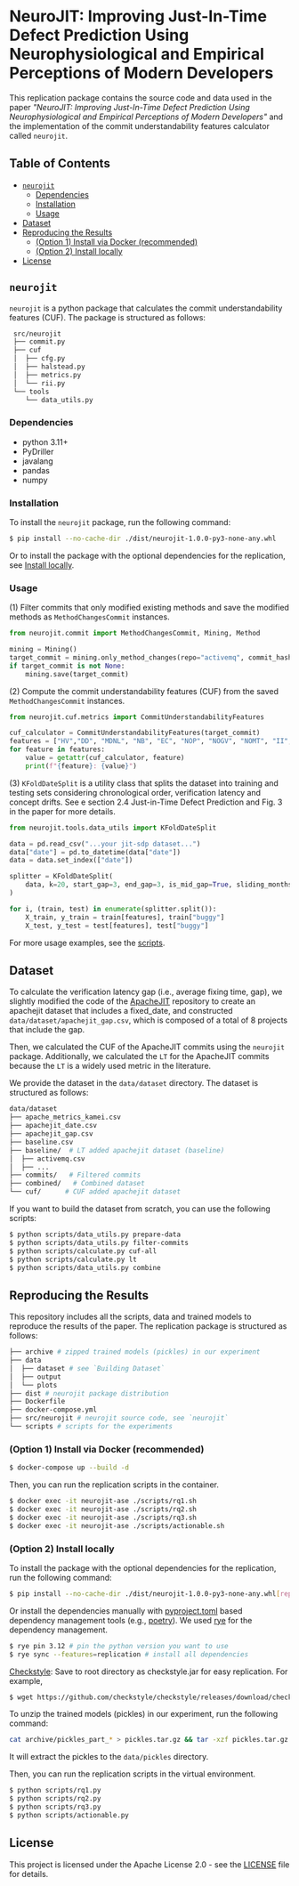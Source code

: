 # NeuroJIT: Improving Just-In-Time Defect Prediction Using Neurophysiological and Empirical Perceptions of Modern Developers

This replication package contains the source code and data used in the paper *"NeuroJIT: Improving Just-In-Time Defect Prediction Using Neurophysiological and Empirical Perceptions of Modern Developers"* and the implementation of the commit understandability features calculator called `neurojit`.

## Table of Contents

- [`neurojit`](#neurojit)
  - [Dependencies](#dependencies)
  - [Installation](#installation)
  - [Usage](#usage)
- [Dataset](#dataset)
- [Reproducing the Results](#reproducing-the-results)
  - [(Option 1) Install via Docker (recommended)](#option-1-install-via-docker-recommended)
  - [(Option 2) Install locally](#option-2-install-locally)
- [License](#license)

## `neurojit` 

`neurojit` is a python package that calculates the commit understandability features (CUF). The package is structured as follows:

```bash
 src/neurojit
 ├── commit.py 
 ├── cuf
 │  ├── cfg.py
 │  ├── halstead.py
 │  ├── metrics.py 
 │  └── rii.py
 └── tools
    └── data_utils.py 
```
### Dependencies

- python 3.11+
- PyDriller
- javalang
- pandas
- numpy

### Installation

To install the `neurojit` package, run the following command:
```bash
$ pip install --no-cache-dir ./dist/neurojit-1.0.0-py3-none-any.whl
```
Or to install the package with the optional dependencies for the replication, see [Install locally](#install-locally).

### Usage
(1) Filter commits that only modified existing methods and save the modified methods as `MethodChangesCommit` instances.

```python
from neurojit.commit import MethodChangesCommit, Mining, Method

mining = Mining()
target_commit = mining.only_method_changes(repo="activemq", commit_hash="8f40a7")
if target_commit is not None:
    mining.save(target_commit)
```
(2) Compute the commit understandability features (CUF) from the saved `MethodChangesCommit` instances.

```python
from neurojit.cuf.metrics import CommitUnderstandabilityFeatures

cuf_calculator = CommitUnderstandabilityFeatures(target_commit)
features = ["HV","DD", "MDNL", "NB", "EC", "NOP", "NOGV", "NOMT", "II", "TE", "DD_HV"]
for feature in features:
    value = getattr(cuf_calculator, feature)
    print(f"{feature}: {value}")
```
(3) `KFoldDateSplit` is a utility class that splits the dataset into training and testing sets considering chronological order, verification latency and concept drifts. See e section 2.4 Just-in-Time Defect Prediction and Fig. 3 in the paper for more details.

```python
from neurojit.tools.data_utils import KFoldDateSplit

data = pd.read_csv("...your jit-sdp dataset...")
data["date"] = pd.to_datetime(data["date"])
data = data.set_index(["date"])

splitter = KFoldDateSplit(
    data, k=20, start_gap=3, end_gap=3, is_mid_gap=True, sliding_months=1
)

for i, (train, test) in enumerate(splitter.split()):
    X_train, y_train = train[features], train["buggy"]
    X_test, y_test = test[features], test["buggy"]
```
For more usage examples, see the [scripts](./scripts).

## Dataset

To calculate the verification latency gap (i.e., average fixing time, gap), we slightly modified the code of the [ApacheJIT](https://github.com/hosseinkshvrz/apachejit) repository to create an apachejit dataset that includes a fixed_date, and constructed `data/dataset/apachejit_gap.csv`, which is composed of a total of 8 projects that include the gap.

Then, we calculated the CUF of the ApacheJIT commits using the `neurojit` package. Additionally, we calculated the `LT` for the ApacheJIT commits because the `LT` is a widely used metric in the literature.

We provide the dataset in the `data/dataset` directory. The dataset is structured as follows:

```bash
data/dataset
├── apache_metrics_kamei.csv
├── apachejit_date.csv
├── apachejit_gap.csv
├── baseline.csv
├── baseline/  # LT added apachejit dataset (baseline)
│  ├── activemq.csv
│  ├── ...
├── commits/   # Filtered commits
├── combined/   # Combined dataset
└── cuf/      # CUF added apachejit dataset 
```

If you want to build the dataset from scratch, you can use the following scripts:

```bash
$ python scripts/data_utils.py prepare-data
$ python scripts/data_utils.py filter-commits
$ python scripts/calculate.py cuf-all
$ python scripts/calculate.py lt
$ python scripts/data_utils.py combine
```

## Reproducing the Results

This repository includes all the scripts, data and trained models to reproduce the results of the paper. The replication package is structured as follows:

```bash
├── archive # zipped trained models (pickles) in our experiment
├── data
│  ├── dataset # see `Building Dataset`
│  ├── output
│  └── plots 
├── dist # neurojit package distribution
├── Dockerfile
├── docker-compose.yml
├── src/neurojit # neurojit source code, see `neurojit`
└── scripts # scripts for the experiments
```

### (Option 1) Install via Docker (recommended)

```bash
$ docker-compose up --build -d
```

Then, you can run the replication scripts in the container.

```bash
$ docker exec -it neurojit-ase ./scripts/rq1.sh
$ docker exec -it neurojit-ase ./scripts/rq2.sh
$ docker exec -it neurojit-ase ./scripts/rq3.sh
$ docker exec -it neurojit-ase ./scripts/actionable.sh
```

### (Option 2) Install locally

To install the package with the optional dependencies for the replication, run the following command:

```bash
$ pip install --no-cache-dir ./dist/neurojit-1.0.0-py3-none-any.whl[replication]
```

Or install the dependencies manually with [pyproject.toml](./pyproject.toml) based dependency management tools (e.g., [poetry](https://python-poetry.org)). We used  [rye](https://rye-up.com) for the dependency management.


```bash
$ rye pin 3.12 # pin the python version you want to use
$ rye sync --features=replication # install all dependencies
```

[Checkstyle](https://github.com/checkstyle/checkstyle/releases/): Save to root directory as checkstyle.jar for easy replication. For example,

```bash
$ wget https://github.com/checkstyle/checkstyle/releases/download/checkstyle-10.15.0/checkstyle-10.15.0-all.jar -O checkstyle.jar
```

To unzip the trained models (pickles) in our experiment, run the following command:

```bash
cat archive/pickles_part_* > pickles.tar.gz && tar -xzf pickles.tar.gz -C .
```
It will extract the pickles to the `data/pickles` directory.

Then, you can run the replication scripts in the virtual environment.

```bash
$ python scripts/rq1.py
$ python scripts/rq2.py
$ python scripts/rq3.py
$ python scripts/actionable.py
```

## License

This project is licensed under the Apache License 2.0 - see the [LICENSE](LICENSE) file for details.
